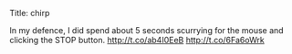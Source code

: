 Title: chirp

In my defence, I did spend about 5 seconds scurrying for the mouse and clicking the STOP button. <a href="http://t.co/ab4I0EeB">http://t.co/ab4I0EeB</a> <a href="http://t.co/6Fa6oWrk">http://t.co/6Fa6oWrk</a>
